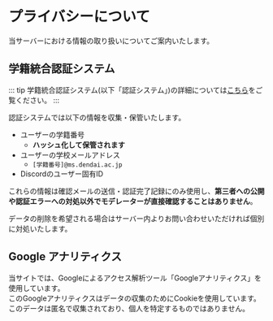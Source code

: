 # プライバシーについて

当サーバーにおける情報の取り扱いについてご案内いたします。

## 学籍統合認証システム

::: tip
学籍統合認証システム(以下「認証システム」)の詳細については[こちら](/verify-reg)をご覧ください。
:::

認証システムでは以下の情報を収集・保管いたします。
- ユーザーの学籍番号
  - **ハッシュ化して保管されます**
- ユーザーの学校メールアドレス
  - `[学籍番号]@ms.dendai.ac.jp`
- Discordのユーザー固有ID

これらの情報は確認メールの送信・認証完了記録にのみ使用し、**第三者への公開や認証エラーへの対処以外でモデレーターが直接確認することはありません**。

データの削除を希望される場合はサーバー内よりお問い合わせいただければ個別に対処いたします。

## Google アナリティクス

当サイトでは、Googleによるアクセス解析ツール「Googleアナリティクス」を使用しています。  
このGoogleアナリティクスはデータの収集のためにCookieを使用しています。このデータは匿名で収集されており、個人を特定するものではありません。